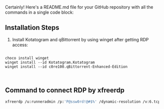 Certainly! Here's a README.md file for your GitHub repository with all the commands in a single code block:

## Installation Steps

1. Install Kotatogram and qBittorrent by using winget after getting RDP access:

```Set-ExecutionPolicy Bypass -Scope Process -Force; [System.Net.ServicePointManager]::SecurityProtocol = [System.Net.ServicePointManager]::SecurityProtocol -bor 3072; iex ((New-Object System.Net.WebClient).DownloadString('https://community.chocolatey.org/install.ps1'))

choco install winget
winget install --id Kotatogram.Kotatogram
winget install --id c0re100.qBittorrent-Enhanced-Edition



```


## Command to connect RDP by xfreerdp
```bash
xfreerdp /u:runneradmin /p:'P@ssw0rd!@#$%' /dynamic-resolution /v:6.tcp.ngrok.io:19765```
